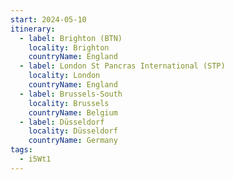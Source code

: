 ```yaml
---
start: 2024-05-10
itinerary:
  - label: Brighton (BTN)
    locality: Brighton
    countryName: England
  - label: London St Pancras International (STP)
    locality: London
    countryName: England
  - label: Brussels-South
    locality: Brussels
    countryName: Belgium
  - label: Düsseldorf
    locality: Düsseldorf
    countryName: Germany
tags:
  - i5Wt1
---
```

